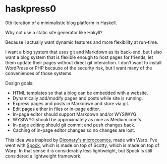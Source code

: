 # haskpress0

0th iteration of a minimalistic blog platform in Haskell.

Why not use a static site generator like Hakyll?

Because I actually want dynamic features and more flexibility at run-time.

I want a blog system that uses git and Markdown as its back-end, but I also
want a blog system that is flexible enough to host pages for friends, let them
update their pages without direct git interaction. I don't want to install
WordPress or PHP because of the security risk, but I want many of the
conveniences of those systems.

Design goals:

 - HTML templates so that a blog can be embedded with a website.
 - Dynamically add/modify pages and posts while site is running.
 - Express pages and posts in Markdown and store via git.
 - Edit pages either in files or in-page editor.
 - In-page editor should support Markdown and/or WYSIWYG.
 - WYSIWYG should be approximately as nice as Medium.com's.
 - In-page editing should git commit and push changes back.
 - Caching of in-page editor changes so no changes are lost.

This idea was inspired by [Dixonary's microcosmos][microcosmos], made with
Warp. I've went with [Spock][spock], which is made on top of Scotty, which is
made on top of Warp. In that sense it is considerably less lightweight, but
Spock is still considered a lightweight framework.

[microcosmos]: https://github.com/dixonary/microcosmos
[spock]: https://www.spock.li/
